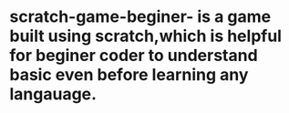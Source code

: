 # scratch-game-beginer- is a game built using scratch,which is helpful for beginer coder to understand basic even before learning any langauage.
